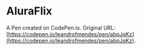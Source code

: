 # AluraFlix

A Pen created on CodePen.io. Original URL: [https://codepen.io/leandrofmendes/pen/abpJqKz](https://codepen.io/leandrofmendes/pen/abpJqKz).


